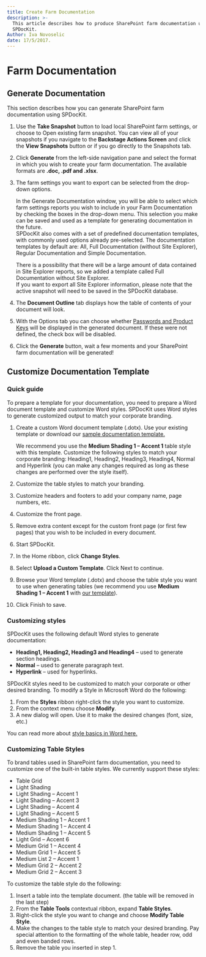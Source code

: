 ```yaml
---
title: Create Farm Documentation
description: >-
  This article describes how to produce SharePoint farm documentation using
  SPDocKit.
Author: Iva Novoselic
date: 17/5/2017.
---
```


# Farm Documentation

## Generate Documentation

This section describes how you can generate SharePoint farm documentation using SPDocKit.

1. Use the **Take Snapshot** button to load local SharePoint farm settings, or choose to Open existing farm snapshot. You can view all of your snapshots if you navigate to the **Backstage Actions Screen** and click the **View Snapshots** button or if you go directly to the Snapshots tab.
2. Click **Generate** from the left-side navigation pane and select the format in which you wish to create your farm documentation. The available formats are **.doc, .pdf and .xlsx**.
3. The farm settings you want to export can be selected from the drop-down options.

   In the Generate Documentation window, you will be able to select which farm settings reports you wish to include in your Farm Documentation by checking the boxes in the drop-down menu. This selection you make can be saved and used as a template for generating documentation in the future.  
   SPDocKit also comes with a set of predefined documentation templates, with commonly used options already pre-selected. The documentation templates by default are: All, Full Documentation \(without Site Explorer\), Regular Documentation and Simple Documentation.

   There is a possibility that there will be a large amount of data contained in Site Explorer reports, so we added a template called Full Documentation without Site Explorer.  
   If you want to export all Site Explorer information, please note that the active snapshot will need to be saved in the SPDocKit database.

4. The **Document Outline** tab displays how the table of contents of your document will look.
5. With the Options tab you can choose whether [Passwords and Product Keys](farm-documentation.md#internal/explore-reports-and-create-documentation/farm-explorer/passwords-and-product-keys) will be displayed in the generated document. If these were not defined, the check box will be disabled.
6. Click the **Generate** button, wait a few moments and your SharePoint farm documentation will be generated!

## Customize Documentation Template

### Quick guide

To prepare a template for your documentation, you need to prepare a Word document template and customize Word styles. SPDocKit uses Word styles to generate customized output to match your corporate branding.

1. Create a custom Word document template \(.dotx\). Use your existing template or download our [sample documentation template.](https://www.syskit.com/wp-content/uploads/2018/09/spdockit-template-doc.dotx)

   We recommend you use the **Medium Shading 1 – Accent 1** table style with this template. Customize the following styles to match your corporate branding: Heading1, Heading2, Heading3, Heading4, Normal and Hyperlink \(you can make any changes required as long as these changes are performed over the style itself\).

2. Customize the table styles to match your branding.
3. Customize headers and footers to add your company name, page numbers, etc.
4. Customize the front page.
5. Remove extra content except for the custom front page \(or first few pages\) that you wish to be included in every document.
6. Start SPDocKit.
7. In the Home ribbon, click **Change Styles**.
8. Select **Upload a Custom Template**. Click Next to continue.
9. Browse your Word template \(.dotx\) and choose the table style you want to use when generating tables \(we recommend you use **Medium Shading 1 – Accent 1** with [our template](https://www.syskit.com/wp-content/uploads/2018/09/spdockit-template-doc.dotx)\).
10. Click Finish to save.

### Customizing styles

SPDocKit uses the following default Word styles to generate documentation:

* **Heading1, Heading2, Heading3 and Heading4** – used to generate section headings.
* **Normal** – used to generate paragraph text.
* **Hyperlink** – used for hyperlinks.

SPDocKit styles need to be customized to match your corporate or other desired branding. To modify a Style in Microsoft Word do the following:

1. From the **Styles** ribbon right-click the style you want to customize.
2. From the context menu choose **Modify**.
3. A new dialog will open. Use it to make the desired changes \(font, size, etc.\)

You can read more about [style basics in Word here.](https://support.office.com/en-nz/article/Style-basics-in-Word-d382f84d-5c38-4444-98a5-9cbb6ede1ba4)

### Customizing Table Styles

To brand tables used in SharePoint farm documentation, you need to customize one of the built-in table styles. We currently support these styles:

* Table Grid
* Light Shading
* Light Shading – Accent 1
* Light Shading – Accent 3
* Light Shading – Accent 4
* Light Shading – Accent 5
* Medium Shading 1 – Accent 1
* Medium Shading 1 – Accent 4
* Medium Shading 1 – Accent 5
* Light Grid – Accent 6
* Medium Grid 1 – Accent 4
* Medium Grid 1 – Accent 5
* Medium List 2 – Accent 1
* Medium Grid 2 – Accent 2
* Medium Grid 2 – Accent 3

To customize the table style do the following:

1. Insert a table into the template document. \(the table will be removed in the last step\)
2. From the **Table Tools** contextual ribbon, expand **Table Styles**.
3. Right-click the style you want to change and choose **Modify Table Style**.
4. Make the changes to the table style to match your desired branding. Pay special attention to the formatting of the whole table, header row, odd and even banded rows.
5. Remove the table you inserted in step 1.


